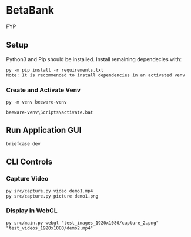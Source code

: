 # BetaBank
FYP

## Setup
Python3 and Pip should be installed. Install remaining dependecies with:
```
py -m pip install -r requirements.txt
Note: It is recommended to install dependencies in an activated venv
```

### Create and Activate Venv
```
py -m venv beeware-venv

beeware-venv\Scripts\activate.bat
```

## Run Application GUI
```
briefcase dev
```

## CLI Controls

### Capture Video
```
py src/capture.py video demo1.mp4
py src/capture.py picture demo1.png
```

### Display in WebGL
```
py src/main.py webgl "test_images_1920x1080/capture_2.png" "test_videos_1920x1080/demo2.mp4"
```